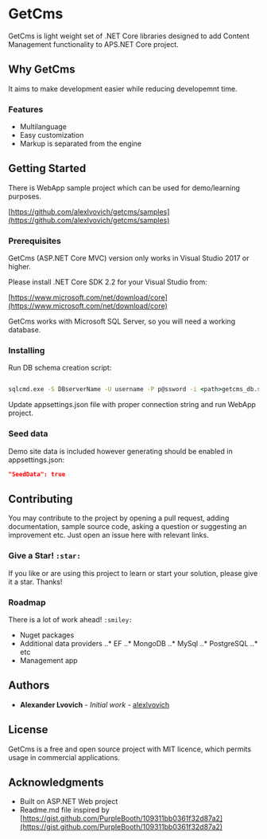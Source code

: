 # GetCms

GetCms is light weight set of .NET Core libraries designed to add Content Management functionality to APS.NET Core project. 

## Why GetCms

It aims to make development easier while reducing developemnt time.

### Features

* Multilanguage
* Easy customization
* Markup is separated from the engine

## Getting Started

There is WebApp sample project which can be used for demo/learning purposes.

[https://github.com/alexlvovich/getcms/samples](https://github.com/alexlvovich/getcms/samples)

### Prerequisites

GetCms (ASP.NET Core MVC) version only works in Visual Studio 2017 or higher.

Please install .NET Core SDK 2.2 for your Visual Studio from:

[https://www.microsoft.com/net/download/core](https://www.microsoft.com/net/download/core)

GetCms works with Microsoft SQL Server, so you will need a working database.

### Installing

Run DB schema creation script: 

```cmd

sqlcmd.exe -S DBserverName -U username -P p@ssword -i <path>getcms_db.sql -o "c:\output.txt"
```

Update appsettings.json file with proper connection string and run WebApp project.

### Seed data

Demo site data is included however generating should be enabled in appsettings.json:

```json
"SeedData": true
```

## Contributing

You may contribute to the project by opening a pull request, adding documentation, sample source code, asking a question or suggesting an improvement etc. Just open an issue here with relevant links.

### Give a Star! `:star:`

If you like or are using this project to learn or start your solution, please give it a star. Thanks!

### Roadmap

There is a lot of work ahead! `:smiley:`

* Nuget packages
* Additional data providers
    ..* EF
    ..* MongoDB
    ..* MySql
    ..* PostgreSQL
    ..* etc
* Management app

## Authors

* **Alexander Lvovich** - *Initial work* - [alexlvovich](https://github.com/alexlvovich)

## License

GetCms is a free and open source project with MIT licence, which permits usage in commercial applications.

## Acknowledgments

* Built on ASP.NET Web project
* Readme.md file inspired by [https://gist.github.com/PurpleBooth/109311bb0361f32d87a2](https://gist.github.com/PurpleBooth/109311bb0361f32d87a2)
